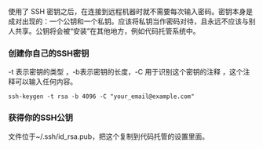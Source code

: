 使用了 SSH 密钥之后，在连接到远程机器时就不需要每次输入密码。密钥本身是成对出现的：一个公钥和一个私钥。应该将私钥当作密码对待，且永远不应该与别人共享。公钥将会被“安装”在其他地方，例如代码托管系统中。

### 创建你自己的SSH密钥

-t 表示密钥的类型 ，-b表示密钥的长度，-C 用于识别这个密钥的注释 ，这个注释可以输入任何内容。

```shell
ssh-keygen -t rsa -b 4096 -C "your_email@example.com"
```

### 获得你的SSH公钥

文件位于~/.ssh/id_rsa.pub，把这个复制到代码托管的设置里面。